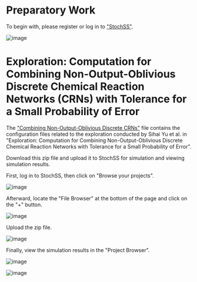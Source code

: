 Preparatory Work
============================================================
To begin with, please register or log in to ["StochSS"](https://live.stochss.org/hub/stochss).

![image](https://github.com/SihaiYu/Combining-Non-Output-Oblivious-Discrete-CRNs/assets/100762924/e2810009-d190-40b4-b59e-3694496f9a37)


Exploration: Computation for Combining Non-Output-Oblivious Discrete Chemical Reaction Networks (CRNs) with Tolerance for a Small Probability of Error
============================================================
The ["Combining Non-Output-Oblivious Discrete CRNs"](https://github.com/SihaiYu/Combining-Non-Output-Oblivious-Discrete-CRNs/blob/main/Combining%20Non-Output-Oblivious%20Discrete%20CRNs.zip) file contains the configuration files related to the exploration conducted by Sihai Yu et al. in "Exploration: Computation for Combining Non-Output-Oblivious Discrete Chemical Reaction Networks with Tolerance for a Small Probability of Error".

Download this zip file and upload it to StochSS for simulation and viewing simulation results.

First, log in to StochSS, then click on "Browse your projects".

![image](https://github.com/SihaiYu/Combining-Non-Output-Oblivious-Discrete-CRNs/assets/100762924/c4f5498b-a2f9-484e-8f72-160ff7c28251)

Afterward, locate the "File Browser" at the bottom of the page and click on the "+" button.

![image](https://github.com/SihaiYu/Combining-Non-Output-Oblivious-Discrete-CRNs/assets/100762924/5d1fcd4d-6761-4897-a389-da27efc41388)

Upload the zip file.

![image](https://github.com/SihaiYu/Combining-Non-Output-Oblivious-Discrete-CRNs/assets/100762924/2cec7dd1-7748-4984-a7a8-4739eb264b7f)

Finally, view the simulation results in the "Project Browser".

![image](https://github.com/SihaiYu/Combining-Non-Output-Oblivious-Discrete-CRNs/assets/100762924/a7cfddf1-040f-4f67-9543-d159b3aa1c76)

![image](https://github.com/SihaiYu/Combining-Non-Output-Oblivious-Discrete-CRNs/assets/100762924/c262e78f-28b2-4a6d-852f-904e35d88a44)



